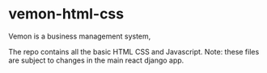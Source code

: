 # vemon-html-css

Vemon is a business management system,


The repo contains all the basic HTML CSS and Javascript.
Note: these files are subject to changes in the main react django app.

